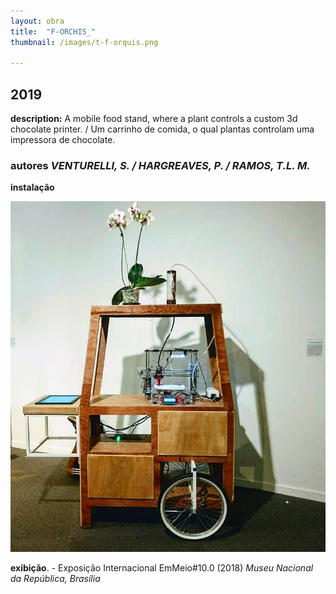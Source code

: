 ```yaml
---
layout: obra
title:  "F-ORCHIS_"
thumbnail: /images/t-f-orquis.png

---
```


2019
------
**description:** A mobile food stand, where a plant controls a custom 3d chocolate printer. / Um carrinho de comida, o qual plantas controlam uma impressora de chocolate.
### **autores** *VENTURELLI, S. / HARGREAVES, P. / RAMOS, T.L. M.*
**instalação**

![F-orquis](/images/orchis.jpg)

**exibição**. - Exposição Internacional EmMeio#10.0 (2018) *Museu Nacional da República, Brasília*

